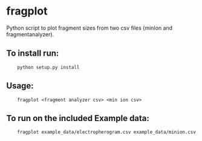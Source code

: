 # fragplot
Python script to plot fragment sizes from two csv files (minIon and fragmentanalyzer).

## To install run:
```
    python setup.py install
```

## Usage:
```
    fragplot <fragment analyzer csv> <min ion csv>
```

## To run on the included Example data:
```
    fragplot example_data/electropherogram.csv example_data/minion.csv
```
